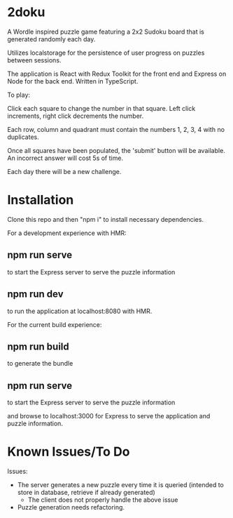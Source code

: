 # 2doku

A Wordle inspired puzzle game featuring a 2x2 Sudoku board that is generated randomly each day.

Utilizes localstorage for the persistence of user progress on puzzles between sessions.

The application is React with Redux Toolkit for the front end and Express on Node for the back end. Written in TypeScript.

To play: 

Click each square to change the number in that square. Left click increments, right click decrements the number.

Each row, column and quadrant must contain the numbers 1, 2, 3, 4 with no duplicates.

Once all squares have been populated, the 'submit' button will be available. An incorrect answer will cost 5s of time.

Each day there will be a new challenge.


# Installation

Clone this repo and then "npm i" to install necessary dependencies.

For a development experience with HMR:

## npm run serve
to start the Express server to serve the puzzle information

## npm run dev
to run the application at localhost:8080 with HMR.

For the current build experience:

## npm run build
to generate the bundle

## npm run serve
to start the Express server to serve the puzzle information

and browse to localhost:3000 for Express to serve the application and puzzle information.


# Known Issues/To Do

Issues:
- The server generates a new puzzle every time it is queried (intended to store in database, retrieve if already generated)
  - The client does not properly handle the above issue
- Puzzle generation needs refactoring.
